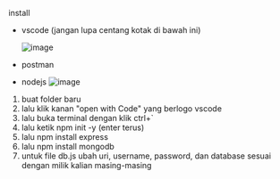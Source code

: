install
- vscode (jangan lupa centang kotak di bawah ini)

  ![image](https://github.com/nimadetaniar/bookrookies/assets/31611338/3794848e-ad2b-4494-b685-d1859387e715)
  
- postman
- nodejs
![image](https://github.com/nimadetaniar/bookrookies/assets/31611338/8f62e3b7-17e4-41f9-9f8c-3fde6c8c049a)


1. buat folder baru
2. lalu klik kanan "open with  Code" yang berlogo vscode
3. lalu buka terminal dengan klik ctrl+`
4. lalu ketik npm init -y (enter terus)
5. lalu npm install express
6. lalu npm install mongodb
7. untuk file db.js ubah uri, username, password, dan database sesuai dengan milik kalian masing-masing
